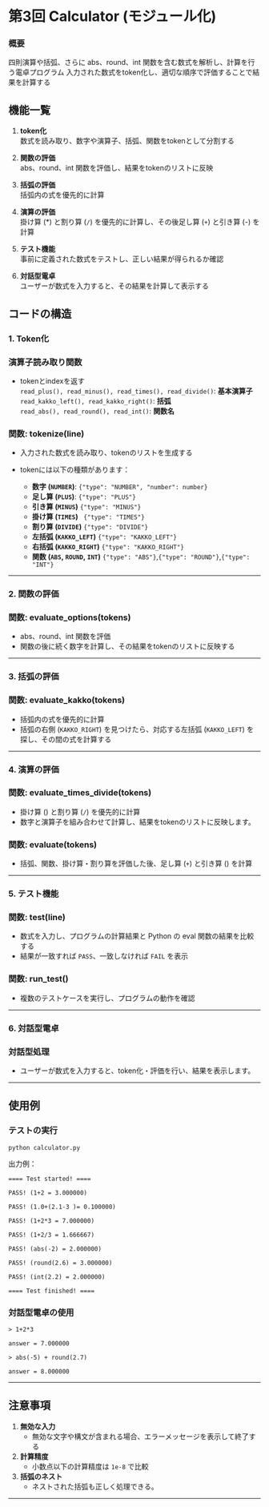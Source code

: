 # 第3回 Calculator  (モジュール化)

### **概要**

四則演算や括弧、さらに abs、round、int 関数を含む数式を解析し、計算を行う電卓プログラム
入力された数式をtoken化し、適切な順序で評価することで結果を計算する


## **機能一覧**

1. **token化**  
数式を読み取り、数字や演算子、括弧、関数をtokenとして分割する
      
3. **関数の評価**  
abs、round、int 関数を評価し、結果をtokenのリストに反映
      
4. **括弧の評価**  
括弧内の式を優先的に計算
      
5. **演算の評価**  
掛け算 (*) と割り算 (`/`) を優先的に計算し、その後足し算 (`+`) と引き算 (-) を計算
      
6. **テスト機能**  
事前に定義された数式をテストし、正しい結果が得られるか確認
      
7. **対話型電卓**  
ユーザーが数式を入力すると、その結果を計算して表示する



## **コードの構造**

### **1. Token化**

### 演算子読み取り関数  
- tokenとindexを返す  
`read_plus(), read_minus(), read_times(), read_divide()`: **基本演算子**   
`read_kakko_left(), read_kakko_right()`: **括弧**  
`read_abs(), read_round(), read_int()`: **関数名**  


### **関数: tokenize(line)**

- 入力された数式を読み取り、tokenのリストを生成する


- tokenには以下の種類があります：

  
    - **数字 (`NUMBER`)**:    `{"type": "NUMBER", "number": number}`
    - **足し算 (`PLUS`)**:     `{"type": "PLUS"}`
    - **引き算 (`MINUS`)**     `{"type": "MINUS"}`
    - **掛け算 (`TIMES`)**     ` {"type": "TIMES"}`
    - **割り算 (`DIVIDE`)**     `{"type": "DIVIDE"}`
    - **左括弧 (`KAKKO_LEFT`)**    `{"type": "KAKKO_LEFT"}`
    - **右括弧 (`KAKKO_RIGHT`)**    `{"type": "KAKKO_RIGHT"}`
    - **関数 (`ABS`, `ROUND`, `INT`)**    `{"type": "ABS"}`,`{"type": "ROUND"}`,`{"type": "INT"}`
 
  

---

### **2. 関数の評価**

### **関数: evaluate_options(tokens)**

- abs、round、int 関数を評価
- 関数の後に続く数字を計算し、その結果をtokenのリストに反映する

---

### **3. 括弧の評価**

### **関数: evaluate_kakko(tokens)**

- 括弧内の式を優先的に計算
- 括弧の右側 (`KAKKO_RIGHT`) を見つけたら、対応する左括弧 (`KAKKO_LEFT`) を探し、その間の式を計算する

---

### **4. 演算の評価**

### **関数: evaluate_times_divide(tokens)**

- 掛け算 () と割り算 (`/`) を優先的に計算
- 数字と演算子を組み合わせて計算し、結果をtokenのリストに反映します。

### **関数: evaluate(tokens)**

- 括弧、関数、掛け算・割り算を評価した後、足し算 (`+`) と引き算 () を計算

---

### **5. テスト機能**

### **関数: test(line)**

- 数式を入力し、プログラムの計算結果と Python の eval 関数の結果を比較する
- 結果が一致すれば `PASS`、一致しなければ `FAIL` を表示

### **関数: run_test()**

- 複数のテストケースを実行し、プログラムの動作を確認

---

### **6. 対話型電卓**

### **対話型処理**

- ユーザーが数式を入力すると、token化・評価を行い、結果を表示します。

---

## **使用例**

### **テストの実行**

`python calculator.py`

出力例：
```
==== Test started! ====

PASS! (1+2 = 3.000000)

PASS! (1.0+(2.1-3 )= 0.100000)

PASS! (1+2*3 = 7.000000)

PASS! (1+2/3 = 1.666667)

PASS! (abs(-2) = 2.000000)

PASS! (round(2.6) = 3.000000)

PASS! (int(2.2) = 2.000000)

==== Test finished! ====
```

### **対話型電卓の使用**
```
> 1+2*3

answer = 7.000000

> abs(-5) + round(2.7)

answer = 8.000000
```
---

## **注意事項**

1. **無効な入力**
    - 無効な文字や構文が含まれる場合、エラーメッセージを表示して終了する
2. **計算精度**
    - 小数点以下の計算精度は `1e-8` で比較
3. **括弧のネスト**
    - ネストされた括弧も正しく処理できる。

---

##
